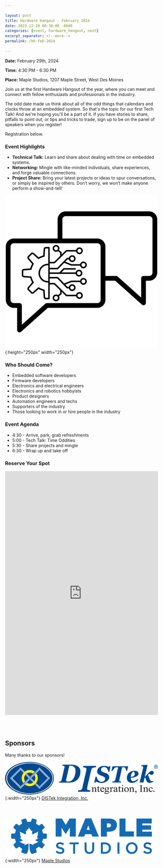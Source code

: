 ```yaml
---

layout: post
title: Hardware Hangout - February 2024
date: 2023-12-20 00:30:00 -0600
categories: [event, hardware_hangout, next]
excerpt_separator: <!--more-->
permalink: /hh-feb-2024

---
```


**Date:**  February 29th, 2024

**Time:**  4:30 PM - 6:30 PM

**Place:** Maple Studios, 1207 Maple Street, West Des Moines

Join us at the first Hardware Hangout of the year, where you can meet and connect with fellow enthusiasts and professionals in the industry.

The odd date made us think about all of the odd things that calendars and clocks throw at an embedded system. So that's the topic for our first Tech Talk! And we're hoping you'll be a part of it. If you have stories to share, pitfalls to point out, or tips and tricks to trade, sign up to be on the panel of speakers when you register! 

Registration below.

<!--more-->

### Event Highlights

- **Technical Talk:** Learn and share about dealing with time on embedded systems.
- **Networking:** Mingle with like-minded individuals, share experiences, and forge valuable connections.
- **Project Share:** Bring your latest projects or ideas to spur conversations, or simply be inspired by others. Don’t worry, we won’t make anyone perform a show-and-tell!

![Icon](/assets/images/icon_hardware_hangout.png){:height="250px" width="250px"}

### Who Should Come?

- Embedded software developers
- Firmware developers
- Electronics and electrical engineers
- Electronics and robotics hobbyists
- Product designers
- Automation engineers and techs
- Supporters of the industry
- Those looking to work in or hire people in the industry

### Event Agenda

- 4:30 - Arrive, park, grab refreshments
- 5:00 - Tech Talk: Time Oddities
- 5:30 - Share projects and mingle
- 6:30 - Wrap up and take off

### Reserve Your Spot

<iframe width="640px" height="800px" src="https://forms.office.com/Pages/ResponsePage.aspx?id=TC-pVBN1lUyrG48XT6bHMM1ikcqVEqBFvBT6xFFlvOVUM0YzNVVDT1dHM1JWNDhTSkFTUU1WREQxVi4u&embed=true" frameborder="0" marginwidth="0" marginheight="0" style="border: none; max-width:100%; max-height:100vh" allowfullscreen webkitallowfullscreen mozallowfullscreen msallowfullscreen> </iframe>

<br /><br />

## Sponsors

Many thanks to our sponsors!

![DISTek Logo](/assets/images/DISTek_Logo.png){:width="250px"}
[DISTek Integration, Inc.](https://distek.com/)

<br /><br />
![Maple Studios Logo](/assets/images/maple_studios_logo.png){:width="250px"}
[Maple Studios](https://www.maplestudios.com/)